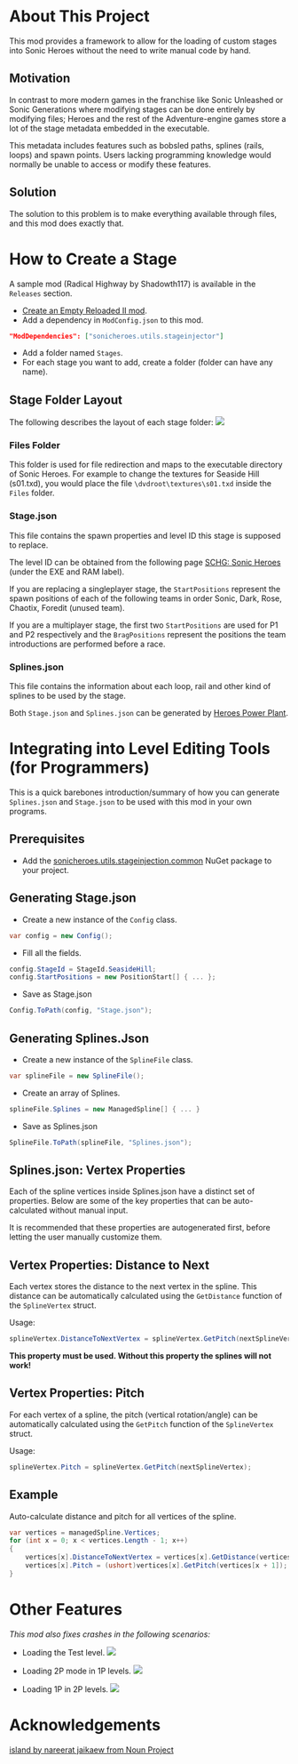 # About This Project

This mod provides a framework to allow for the loading of custom stages into Sonic Heroes without the need to write manual code by hand.

## Motivation
In contrast to more modern games in the franchise like Sonic Unleashed or Sonic Generations where modifying stages can be done entirely by modifying files; Heroes and the rest of the Adventure-engine games store a lot of the stage metadata embedded in the executable.

This metadata includes features such as bobsled paths, splines (rails, loops) and spawn points. Users lacking programming knowledge would normally be unable to access or modify these features.

## Solution
The solution to this problem is to make everything available through files, and this mod does exactly that.

# How to Create a Stage

A sample mod (Radical Highway by Shadowth117) is available in the `Releases` section.

- [Create an Empty Reloaded II mod](https://github.com/Reloaded-Project/Reloaded-II/blob/master/Docs/GettingStartedMods.md).
- Add a dependency in `ModConfig.json` to this mod.
```json
"ModDependencies": ["sonicheroes.utils.stageinjector"]
```

- Add a folder named `Stages`.
- For each stage you want to add, create a folder (folder can have any name).

## Stage Folder Layout
The following describes the layout of each stage folder:
![](https://i.imgur.com/ibj2IGV.png)

### Files Folder
This folder is used for file redirection and maps to the executable directory of Sonic Heroes.
For example to change the textures for Seaside Hill (s01.txd), you would place the file `\dvdroot\textures\s01.txd` inside the `Files` folder.

### Stage.json
This file contains the spawn properties and level ID this stage is supposed to replace.

The level ID can be obtained from the following page [SCHG: Sonic Heroes](http://info.sonicretro.org/SCHG:Sonic_Heroes/Level_List)  (under the EXE and RAM label).

If you are replacing a singleplayer stage, the `StartPositions` represent the spawn positions of each of the following teams in order Sonic, Dark, Rose, Chaotix, Foredit (unused team).

If you are a multiplayer stage, the first two `StartPositions` are used for P1 and P2 respectively and the `BragPositions` represent the positions the team introductions are performed before a race. 

### Splines.json
This file contains the information about each loop, rail and other kind of splines to be used by the stage.

Both `Stage.json` and `Splines.json` can be generated by [Heroes Power Plant](https://github.com/igorseabra4/HeroesPowerPlant).

# Integrating into Level Editing Tools (for Programmers)

This is a quick barebones introduction/summary of how you can generate `Splines.json` and `Stage.json` to be used with this mod in your own programs.

## Prerequisites
- Add the [sonicheroes.utils.stageinjection.common](https://www.nuget.org/packages/SonicHeroes.Utils.StageInjector.Common) NuGet package to your project. 

## Generating Stage.json

- Create a new instance of the `Config` class.
```csharp
var config = new Config();
```

- Fill all the fields.
```csharp
config.StageId = StageId.SeasideHill;
config.StartPositions = new PositionStart[] { ... };
```

- Save as Stage.json
```csharp
Config.ToPath(config, "Stage.json");
```

## Generating Splines.Json
- Create a new instance of the `SplineFile` class.
```csharp
var splineFile = new SplineFile();
```

- Create an array of Splines.
```csharp
splineFile.Splines = new ManagedSpline[] { ... }
```

- Save as Splines.json
```csharp
SplineFile.ToPath(splineFile, "Splines.json");
```

## Splines.json: Vertex Properties
Each of the spline vertices inside Splines.json have a distinct set of properties.
Below are some of the key properties that can be auto-calculated without manual input.

It is recommended that these properties are autogenerated first, before letting the user manually customize them.

## Vertex Properties: Distance to Next
Each vertex stores the distance to the next vertex in the spline. This distance can be automatically calculated using the `GetDistance` function of the `SplineVertex` struct.

Usage: 
```csharp
splineVertex.DistanceToNextVertex = splineVertex.GetPitch(nextSplineVertex);
```

**This property must be used. Without this property the splines will not work!**

## Vertex Properties: Pitch
For each vertex of a spline, the pitch (vertical rotation/angle) can be automatically calculated using the `GetPitch` function of the `SplineVertex` struct.

Usage: 
```csharp
splineVertex.Pitch = splineVertex.GetPitch(nextSplineVertex);
```

## Example

Auto-calculate distance and pitch for all vertices of the spline.
```csharp
var vertices = managedSpline.Vertices;
for (int x = 0; x < vertices.Length - 1; x++)
{
    vertices[x].DistanceToNextVertex = vertices[x].GetDistance(vertices[x + 1]);
    vertices[x].Pitch = (ushort)vertices[x].GetPitch(vertices[x + 1]);
}
```

# Other Features

*This mod also fixes crashes in the following scenarios:*

- Loading the Test level.
![](https://cdn.discordapp.com/attachments/317475533321404416/613059388252487719/unknown.png)

- Loading 2P mode in 1P levels.
![](https://cdn.discordapp.com/attachments/317475533321404416/613058385771757578/Tsonic_win_bnalZlSPEU.png)

- Loading 1P in 2P levels.
![](https://cdn.discordapp.com/attachments/317475533321404416/613064695171252224/unknown.png)

# Acknowledgements

[island by nareerat jaikaew from Noun Project](https://thenounproject.com/browse/icons/term/island/)